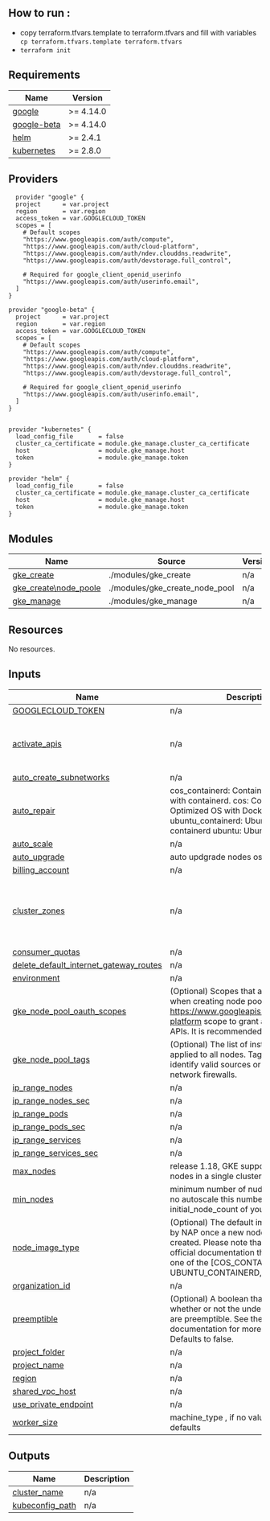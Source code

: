 
## How to run :
* copy terraform.tfvars.template to terraform.tfvars and fill with variables
`cp terraform.tfvars.template terraform.tfvars`
* `terraform init`
## Requirements

| Name | Version |
|------|---------|
| <a name="requirement_google"></a> [google](#requirement\_google) | >= 4.14.0 |
| <a name="requirement_google-beta"></a> [google-beta](#requirement\_google-beta) | >= 4.14.0 |
| <a name="requirement_helm"></a> [helm](#requirement\_helm) | >= 2.4.1 |
| <a name="requirement_kubernetes"></a> [kubernetes](#requirement\_kubernetes) | >= 2.8.0 |

## Providers
```
  provider "google" {
  project      = var.project
  region       = var.region
  access_token = var.GOOGLECLOUD_TOKEN
  scopes = [
    # Default scopes
    "https://www.googleapis.com/auth/compute",
    "https://www.googleapis.com/auth/cloud-platform",
    "https://www.googleapis.com/auth/ndev.clouddns.readwrite",
    "https://www.googleapis.com/auth/devstorage.full_control",

    # Required for google_client_openid_userinfo
    "https://www.googleapis.com/auth/userinfo.email",
  ]
}

provider "google-beta" {
  project      = var.project
  region       = var.region
  access_token = var.GOOGLECLOUD_TOKEN
  scopes = [
    # Default scopes
    "https://www.googleapis.com/auth/compute",
    "https://www.googleapis.com/auth/cloud-platform",
    "https://www.googleapis.com/auth/ndev.clouddns.readwrite",
    "https://www.googleapis.com/auth/devstorage.full_control",

    # Required for google_client_openid_userinfo
    "https://www.googleapis.com/auth/userinfo.email",
  ]
}


provider "kubernetes" {
  load_config_file       = false
  cluster_ca_certificate = module.gke_manage.cluster_ca_certificate
  host                   = module.gke_manage.host
  token                  = module.gke_manage.token
}

provider "helm" {
  load_config_file       = false
  cluster_ca_certificate = module.gke_manage.cluster_ca_certificate
  host                   = module.gke_manage.host
  token                  = module.gke_manage.token
}
```
## Modules

| Name | Source | Version |
|------|--------|---------|
| <a name="module_gke_create"></a> [gke\_create](#module\_gke\_create) | ./modules/gke_create | n/a |
| <a name="module_gke_create_node_pool"></a> [gke\_create\node_poole](#module\_gke\_create\_node_pool) | ./modules/gke_create_node_pool | n/a |
| <a name="module_gke_manage"></a> [gke\_manage](#module\_gke\_manage) | ./modules/gke_manage | n/a |

## Resources

No resources.

## Inputs

| Name | Description | Type | Default | Required |
|------|-------------|------|---------|:--------:|
| <a name="input_GOOGLECLOUD_TOKEN"></a> [GOOGLECLOUD\_TOKEN](#input\_GOOGLECLOUD\_TOKEN) | n/a | `any` | n/a | yes |
| <a name="input_activate_apis"></a> [activate\_apis](#input\_activate\_apis) | n/a | `list` | <pre>[<br>  "compute.googleapis.com",<br>  "container.googleapis.com"<br>]</pre> | no |
| <a name="input_auto_create_subnetworks"></a> [auto\_create\_subnetworks](#input\_auto\_create\_subnetworks) | n/a | `string` | `"false"` | no |
| <a name="input_auto_repair"></a> [auto\_repair](#input\_auto\_repair) | cos\_containerd: Container-Optimized OS with containerd. cos: Container-Optimized OS with Docker ubuntu\_containerd: Ubuntu with containerd ubuntu: Ubuntu with Docker. | `string` | n/a | yes |
| <a name="input_auto_scale"></a> [auto\_scale](#input\_auto\_scale) | n/a | `bool` | `false` | no |
| <a name="input_auto_upgrade"></a> [auto\_upgrade](#input\_auto\_upgrade) | auto updgrade nodes os | `string` | n/a | yes |
| <a name="input_billing_account"></a> [billing\_account](#input\_billing\_account) | n/a | `any` | n/a | yes |
| <a name="input_cluster_zones"></a> [cluster\_zones](#input\_cluster\_zones) | n/a | `list` | <pre>[<br>  "northamerica-northeast1-a",<br>  "northamerica-northeast1-b",<br>  "northamerica-northeast1-c"<br>]</pre> | no |
| <a name="input_consumer_quotas"></a> [consumer\_quotas](#input\_consumer\_quotas) | n/a | `list` | n/a | yes |
| <a name="input_delete_default_internet_gateway_routes"></a> [delete\_default\_internet\_gateway\_routes](#input\_delete\_default\_internet\_gateway\_routes) | n/a | `string` | `"true"` | no |
| <a name="input_environment"></a> [environment](#input\_environment) | n/a | `string` | `"dev"` | no |
| <a name="input_gke_node_pool_oauth_scopes"></a> [gke\_node\_pool\_oauth\_scopes](#input\_gke\_node\_pool\_oauth\_scopes) | (Optional) Scopes that are used by NAP when creating node pools. Use the https://www.googleapis.com/auth/cloud-platform scope to grant access to all APIs. It is recommended that you set | `list` | n/a | yes |
| <a name="input_gke_node_pool_tags"></a> [gke\_node\_pool\_tags](#input\_gke\_node\_pool\_tags) | (Optional) The list of instance tags applied to all nodes. Tags are used to identify valid sources or targets for network firewalls. | `list` | n/a | yes |
| <a name="input_ip_range_nodes"></a> [ip\_range\_nodes](#input\_ip\_range\_nodes) | n/a | `string` | `"10.10.10.0/24"` | no |
| <a name="input_ip_range_nodes_sec"></a> [ip\_range\_nodes\_sec](#input\_ip\_range\_nodes\_sec) | n/a | `string` | `"192.168.64.0/24"` | no |
| <a name="input_ip_range_pods"></a> [ip\_range\_pods](#input\_ip\_range\_pods) | n/a | `string` | `"10.10.20.0/16"` | no |
| <a name="input_ip_range_pods_sec"></a> [ip\_range\_pods\_sec](#input\_ip\_range\_pods\_sec) | n/a | `string` | `"192.168.65.0/16"` | no |
| <a name="input_ip_range_services"></a> [ip\_range\_services](#input\_ip\_range\_services) | n/a | `string` | `"10.10.30.0/24"` | no |
| <a name="input_ip_range_services_sec"></a> [ip\_range\_services\_sec](#input\_ip\_range\_services\_sec) | n/a | `string` | `"192.168.66.0/16"` | no |
| <a name="input_max_nodes"></a> [max\_nodes](#input\_max\_nodes) | release 1.18, GKE supports up to 15,000 nodes in a single cluster | `number` | `4` | no |
| <a name="input_min_nodes"></a> [min\_nodes](#input\_min\_nodes) | minimum number of nudes in cluster, if no autoscale this number will be initial\_node\_count of your cluster | `number` | `3` | no |
| <a name="input_node_image_type"></a> [node\_image\_type](#input\_node\_image\_type) | (Optional) The default image type used by NAP once a new node pool is being created. Please note that according to the official documentation the value must be one of the [COS\_CONTAINERD, COS, UBUNTU\_CONTAINERD, UBUNTU]. | `string` | n/a | yes |
| <a name="input_organization_id"></a> [organization\_id](#input\_organization\_id) | n/a | `string` | n/a | yes |
| <a name="input_preemptible"></a> [preemptible](#input\_preemptible) | (Optional) A boolean that represents whether or not the underlying node VMs are preemptible. See the official documentation for more information. Defaults to false. | `bool` | `false` | no |
| <a name="input_project_folder"></a> [project\_folder](#input\_project\_folder) | n/a | `string` | n/a | yes |
| <a name="input_project_name"></a> [project\_name](#input\_project\_name) | n/a | `string` | n/a | yes |
| <a name="input_region"></a> [region](#input\_region) | n/a | `string` | `"northamerica-northeast1"` | no |
| <a name="input_shared_vpc_host"></a> [shared\_vpc\_host](#input\_shared\_vpc\_host) | n/a | `string` | `"false"` | no |
| <a name="input_use_private_endpoint"></a> [use\_private\_endpoint](#input\_use\_private\_endpoint) | n/a | `bool` | `"false"` | no |
| <a name="input_worker_size"></a> [worker\_size](#input\_worker\_size) | machine\_type , if no value provided defaults | `string` | `"t2d-standard-1"` | no |

## Outputs

| Name | Description |
|------|-------------|
| <a name="output_cluster_name"></a> [cluster\_name](#output\_cluster\_name) | n/a |
| <a name="output_kubeconfig_path"></a> [kubeconfig\_path](#output\_kubeconfig\_path) | n/a |
